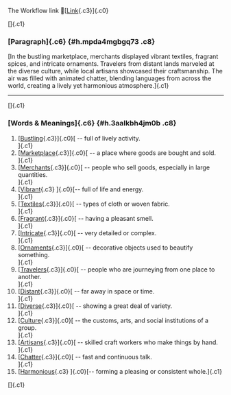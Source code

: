 The Workflow link
👏[[Link](https://www.google.com/url?q=http://www.google.com&sa=D&source=editors&ust=1760775490862830&usg=AOvVaw3BspeqE2djTXO9H2KxKb6H){.c3}]{.c0}

[]{.c1}

### [Paragraph]{.c6} {#h.mpda4mgbgq73 .c8}

[In the bustling marketplace, merchants displayed vibrant textiles,
fragrant spices, and intricate ornaments. Travelers from distant lands
marveled at the diverse culture, while local artisans showcased their
craftsmanship. The air was filled with animated chatter, blending
languages from across the world, creating a lively yet harmonious
atmosphere.]{.c1}

------------------------------------------------------------------------

[]{.c1}

### [Words & Meanings]{.c6} {#h.3aalkbh4jm0b .c8}

1.  [[Bustling](https://www.google.com/url?q=http://www.google.com&sa=D&source=editors&ust=1760775490864852&usg=AOvVaw1yh7BqpJWeoCsbNCHccpbC){.c3}]{.c0}[ --
    full of lively activity.\
    ]{.c1}
2.  [[Marketplace](https://www.google.com/url?q=http://www.google.com&sa=D&source=editors&ust=1760775490865319&usg=AOvVaw327YDVCz0-4oY_hjJ9_0Io){.c3}]{.c0}[ --
    a place where goods are bought and sold.\
    ]{.c1}
3.  [[Merchants](https://www.google.com/url?q=http://www.google.com&sa=D&source=editors&ust=1760775490865805&usg=AOvVaw1o_S0kXyD1t4TpHtKASmoZ){.c3}]{.c0}[ --
    people who sell goods, especially in large quantities.\
    ]{.c1}
4.  [[Vibrant](https://www.google.com/url?q=http://www.google.com&sa=D&source=editors&ust=1760775490866323&usg=AOvVaw0vVfHIWK2heSqSxrxkM6Aq){.c3}
    ]{.c0}[-- full of life and energy.\
    ]{.c1}
5.  [[Textiles](https://www.google.com/url?q=http://www.google.com&sa=D&source=editors&ust=1760775490866749&usg=AOvVaw3jm4G6jna7qmZydgOSI44U){.c3}]{.c0}[ --
    types of cloth or woven fabric.\
    ]{.c1}
6.  [[Fragrant](https://www.google.com/url?q=http://www.google.com&sa=D&source=editors&ust=1760775490867198&usg=AOvVaw16T9EsdSYSj64KeOKjh-mZ){.c3}]{.c0}[ --
    having a pleasant smell.\
    ]{.c1}
7.  [[Intricate](https://www.google.com/url?q=http://www.google.com&sa=D&source=editors&ust=1760775490867641&usg=AOvVaw2QbydGP43b0EHWoVoqI5MH){.c3}]{.c0}[ --
    very detailed or complex.\
    ]{.c1}
8.  [[Ornaments](https://www.google.com/url?q=http://www.google.com&sa=D&source=editors&ust=1760775490868083&usg=AOvVaw2NKdOg7qmqwECivOEVKlq7){.c3}]{.c0}[ --
    decorative objects used to beautify something.\
    ]{.c1}
9.  [[Travelers](https://www.google.com/url?q=http://www.google.com&sa=D&source=editors&ust=1760775490868587&usg=AOvVaw3IfndQbApRP770Uale2yNj){.c3}]{.c0}[ --
    people who are journeying from one place to another.\
    ]{.c1}
10. [[Distant](https://www.google.com/url?q=http://www.google.com&sa=D&source=editors&ust=1760775490869079&usg=AOvVaw2EP-Jv9Gw0Vfm8tGIIdGBs){.c3}]{.c0}[ --
    far away in space or time.\
    ]{.c1}
11. [[Diverse](https://www.google.com/url?q=http://www.google.com&sa=D&source=editors&ust=1760775490869454&usg=AOvVaw0U5pyiBdjDY9As1HvRCfOl){.c3}]{.c0}[ --
    showing a great deal of variety.\
    ]{.c1}
12. [[Culture](https://www.google.com/url?q=http://www.google.com&sa=D&source=editors&ust=1760775490869794&usg=AOvVaw38gWRPqqaJ8AMl5ciapLaL){.c3}]{.c0}[ --
    the customs, arts, and social institutions of a group.\
    ]{.c1}
13. [[Artisans](https://www.google.com/url?q=http://www.google.com&sa=D&source=editors&ust=1760775490870151&usg=AOvVaw3O0ToODgNcLyTg2BX5RtLv){.c3}]{.c0}[ --
    skilled craft workers who make things by hand.\
    ]{.c1}
14. [[Chatter](https://www.google.com/url?q=http://www.google.com&sa=D&source=editors&ust=1760775490870492&usg=AOvVaw3QcqrhL04ykADPiKdzC1cI){.c3}]{.c0}[ --
    fast and continuous talk.\
    ]{.c1}
15. [[Harmonious](https://www.google.com/url?q=http://www.google.com&sa=D&source=editors&ust=1760775490870782&usg=AOvVaw3uryw6QkFNiOyJKJnmLvrr){.c3}
    ]{.c0}[-- forming a pleasing or consistent whole.]{.c1}

[]{.c1}
